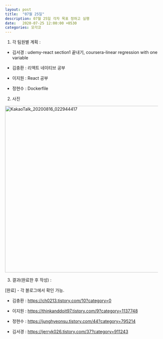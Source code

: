 ```yaml
---
layout: post
title:  "07월 25일"
description: 07월 25일 각자 목표 정하고 실행
date:   2020-07-25 12:00:00 +0530
categories: 모각코
---
```


1) 각 팀원별 계획 :

- 김서경 : udemy-react section1 끝내기, coursera-linear regression with one variable

- 김충환 : 리액트 네이티브 공부

- 이지원 : React 공부

- 정현수 :  Dockerfile


2) 사진

<img width="549" alt="KakaoTalk_20200816_022944417" src="https://user-images.githubusercontent.com/49121847/90321066-564ec700-df81-11ea-96e2-971e48c4dd48.png">



3) 결과(완료한 후 작성) : 

\[완료\] - 각 블로그에서 확인 가능.

- 김충환 : https://ch0213.tistory.com/10?category=0

- 이지원 : https://thinkanddoit97.tistory.com/9?category=1137748

- 정현수 : https://junghyeonsu.tistory.com/44?category=795214

- 김서경 : https://jerryk026.tistory.com/37?category=911243
